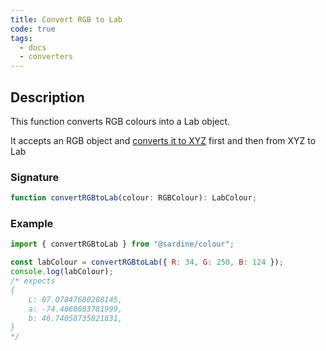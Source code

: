 ```yaml
---
title: Convert RGB to Lab
code: true
tags:
  - docs
  - converters
---
```


## Description

This function converts RGB colours into a Lab object.

It accepts an RGB object and [converts it to XYZ](/docs/convert-rgb-to-xyz) first and then from XYZ to Lab

### Signature

```typescript
function convertRGBtoLab(colour: RGBColour): LabColour;
```

### Example

```javascript
import { convertRGBtoLab } from "@sardine/colour";

const labColour = convertRGBtoLab({ R: 34, G: 250, B: 124 });
console.log(labColour);
/* expects 
{
    L: 87.07847680208145,
    a: -74.4060883781999,
    b: 46.74058735821831,
}
*/
```
